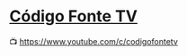 # [Código Fonte TV](https://www.codigofonte.com.br/)

:tv: https://www.youtube.com/c/codigofontetv  